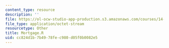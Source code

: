 ```yaml
---
content_type: resource
description: ''
file: https://ol-ocw-studio-app-production.s3.amazonaws.com/courses/14-382-econometrics-spring-2017/cc824d1b7b4978fec980d05f0b0082e5_Mortgage.R
file_type: application/octet-stream
resourcetype: Other
title: Mortgage.R
uid: cc824d1b-7b49-78fe-c980-d05f0b0082e5
---
```

